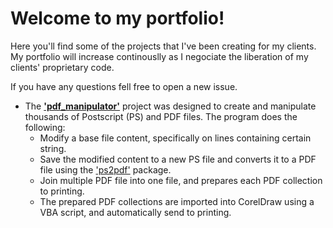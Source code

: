 # Welcome to my portfolio!

Here you'll find some of the projects that I've been creating for my clients. My portfolio will increase continouslly as I negociate the liberation of my clients' proprietary code.

If you have any questions fell free to open a new issue.

* The **['pdf_manipulator'](https://github.com/andrehosantos/portfolio/pdf_manipulator)** project was designed to create and manipulate thousands of Postscript (PS) and PDF files. The program does the following:
  * Modify a base file content, specifically on lines containing certain string.
  * Save the modified content to a new PS file and converts it to a PDF file using the ['ps2pdf'](https://web.mit.edu/ghostscript/www/Ps2pdf.htm) package.
  * Join multiple PDF file into one file, and prepares each PDF collection to printing.
  * The prepared PDF collections are imported into CorelDraw using a VBA script, and automatically send to printing.
